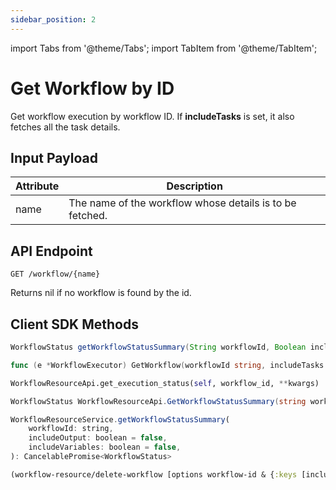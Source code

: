 ```yaml
---
sidebar_position: 2
---
```


import Tabs from '@theme/Tabs';
import TabItem from '@theme/TabItem';

# Get Workflow by ID
Get workflow execution by workflow ID. If **includeTasks** is set, it also fetches all the task details.

## Input Payload

| Attribute | Description | 
| --------- | ----------- | 
| name | The name of the workflow whose details is to be fetched. |

## API Endpoint
```
GET /workflow/{name}
```

Returns nil if no workflow is found by the id.

## Client SDK Methods

<Tabs>
<TabItem value="Java" label="Java">

```java
WorkflowStatus getWorkflowStatusSummary(String workflowId, Boolean includeOutput, Boolean includeVariables)
```

</TabItem>
<TabItem value="Golang" label="Golang">

```go
func (e *WorkflowExecutor) GetWorkflow(workflowId string, includeTasks bool) (*model.Workflow, error)
```

</TabItem>
<TabItem value="Python" label="Python">

```python
WorkflowResourceApi.get_execution_status(self, workflow_id, **kwargs)
```

</TabItem>
<TabItem value="CSharp" label="CSharp">

```csharp
WorkflowStatus WorkflowResourceApi.GetWorkflowStatusSummary(string workflowId, bool? includeOutput = null, bool? includeVariables = null)
```

</TabItem>
<TabItem value="Javascript" label="Javascript">

```javascript
WorkflowResourceService.getWorkflowStatusSummary(
    workflowId: string,
    includeOutput: boolean = false,
    includeVariables: boolean = false,
): CancelablePromise<WorkflowStatus>
```

</TabItem>
<TabItem value="Clojure" label="Clojure">

```clojure
(workflow-resource/delete-workflow [options workflow-id & {:keys [includeTasks], :or {includeTasks true}}])
```

</TabItem>
</Tabs>